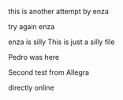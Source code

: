 this is another attempt by enza 


try again enza 

enza is silly 
This is just a silly file

Pedro was here

Second test from Allegra

directly online
